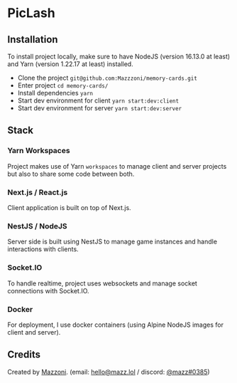 # PicLash

## Installation

To install project locally, make sure to have NodeJS (version 16.13.0 at least) and Yarn (version 1.22.17 at least) installed.

* Clone the project `git@github.com:Mazzzoni/memory-cards.git`
* Enter project `cd memory-cards/`
* Install dependencies `yarn`
* Start dev environment for client `yarn start:dev:client`
* Start dev environment for server `yarn start:dev:server`

## Stack

### Yarn Workspaces

Project makes use of Yarn `workspaces` to manage client and server projects but also to share some code between both.

### Next.js / React.js

Client application is built on top of Next.js.

### NestJS / NodeJS

Server side is built using NestJS to manage game instances and handle interactions with clients.

### Socket.IO

To handle realtime, project uses websockets and manage socket connections with Socket.IO.

### Docker

For deployment, I use docker containers (using Alpine NodeJS images for client and server).

## Credits

Created by [Mazzoni](https://github.com/Mazzzoni). (email: [hello@mazz.lol](mailto:hello@mazz.lol) / discord: [@mazz#0385](https://discordapp.com/users/370123066594033668))
